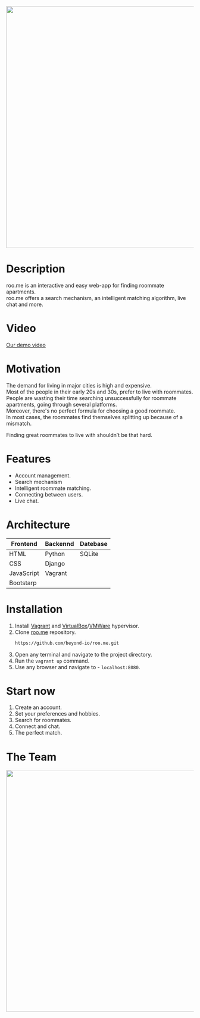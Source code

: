 <img src="https://user-images.githubusercontent.com/53123142/110364209-287bbd80-804c-11eb-91c3-a158b115ef27.png" width="650">


# Description
roo.me is an interactive and easy web-app for finding roommate apartments.  
roo.me offers a search mechanism, an intelligent matching algorithm, live chat and more.


# Video

[Our demo video](https://www.youtube.com/watch?v=-eIH3g7JPhw&feature=youtu.be)


# Motivation

The demand for living in major cities is high and expensive.  
Most of the people in their early 20s and 30s, prefer to live with roommates.  
People are wasting their time searching unsuccessfully for roommate apartments, going through several platforms.  
Moreover, there's no perfect formula for choosing a good roommate.  
In most cases, the roommates find themselves splitting up because of a mismatch.  
  
Finding great roommates to live with shouldn’t be that hard.


# Features

- Account management.
- Search mechanism
- Intelligent roommate matching.
- Connecting between users.
- Live chat.


# Architecture

| Frontend      | Backennd      | Datebase      |
| ------------- | ------------- | ------------- |
| HTML          | Python        | SQLite        |
| CSS           | Django        |  
| JavaScript    | Vagrant       |
| Bootstarp     |



# Installation

1. Install [Vagrant](https://www.vagrantup.com/) and [VirtualBox](https://www.virtualbox.org/)/[VMWare](https://www.vmware.com/) hypervisor.
2. Clone [roo.me](https://github.com/beyond-io/roo.me) repository.
   ```sh
   https://github.com/beyond-io/roo.me.git
   ```
3. Open any terminal and navigate to the project directory.
4. Run the `vagrant up` command.
5. Use any browser and navigate to - `localhost:8080`.


# Start now

1. Create an account.
2. Set your preferences and hobbies.
3. Search for roommates.
4. Connect and chat.
5. The perfect match.

# The Team

<a href="https://github.com/beyond-io/roo.me/graphs/contributors">
<img src="https://user-images.githubusercontent.com/58184521/119696345-c0bd5d80-be57-11eb-9cbd-f62f9c419817.png" width="650" /></a>
